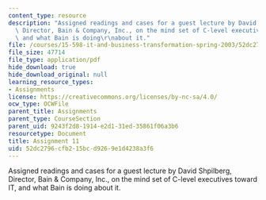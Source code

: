 ```yaml
---
content_type: resource
description: "Assigned readings and cases for a guest lecture by David Shpilberg,\
  \ Director, Bain & Company, Inc., on the mind set of C-level executives toward IT,\
  \ and what Bain is doing\r\nabout it."
file: /courses/15-598-it-and-business-transformation-spring-2003/52dc2796cfb215bcd9269e1d4238a3f6_assignment10.pdf
file_size: 47714
file_type: application/pdf
hide_download: true
hide_download_original: null
learning_resource_types:
- Assignments
license: https://creativecommons.org/licenses/by-nc-sa/4.0/
ocw_type: OCWFile
parent_title: Assignments
parent_type: CourseSection
parent_uid: 9243f2d8-1914-e2d1-31ed-35861f06a3b6
resourcetype: Document
title: Assignment 11
uid: 52dc2796-cfb2-15bc-d926-9e1d4238a3f6
---
```

Assigned readings and cases for a guest lecture by David Shpilberg, Director, Bain & Company, Inc., on the mind set of C-level executives toward IT, and what Bain is doing
about it.